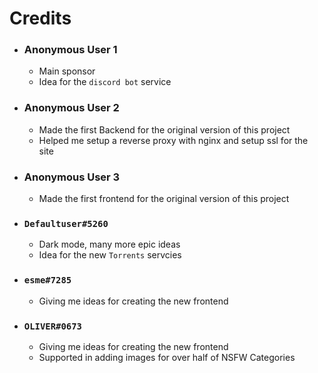 # Credits

- ### Anonymous User 1

  - Main sponsor
  - Idea for the `discord bot` service

- ### Anonymous User 2

  - Made the first Backend for the original version of this project
  - Helped me setup a reverse proxy with nginx and setup ssl for the site

- ### Anonymous User 3

  - Made the first frontend for the original version of this project

- ### `Defaultuser#5260`

  - Dark mode, many more epic ideas
  - Idea for the new `Torrents` servcies

- ### `esme#7285`

  - Giving me ideas for creating the new frontend

- ### `OLIVER#0673`

  - Giving me ideas for creating the new frontend
  - Supported in adding images for over half of NSFW Categories
